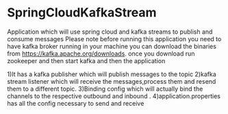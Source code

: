 # SpringCloudKafkaStream
Application which will use spring cloud and kafka streams to publish and consume messages
Please note before running this application you need to have kafka broker running in your machine you can download the binaries
from https://kafka.apache.org/downloads.
once you download run zookeeper and then start kafka and then the application

1)It has a kafka publisher which will publish messages to the topic
2)kafka stream listener which will receive the messages,process them and resend them to a different topic.
3)Binding config which will actually bind the channels to the respective outbound and inbound .
4)application.properties has all the config necessary to send and receive
